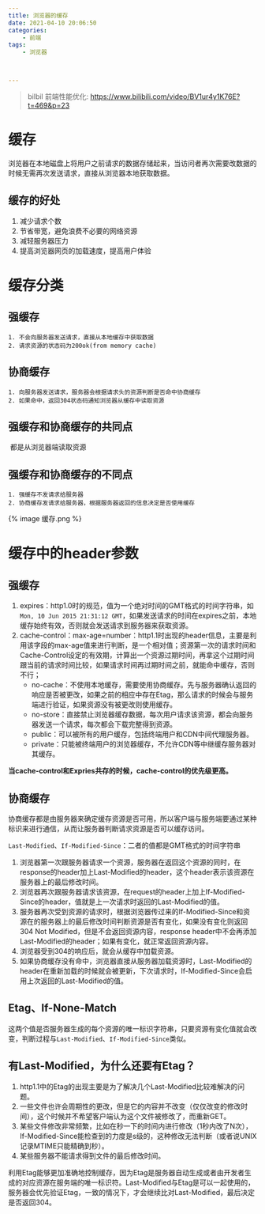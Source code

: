 ```yaml
---
title: 浏览器的缓存
date: 2021-04-10 20:06:50
categories:
    - 前端
tags:
    - 浏览器



---
```


> bilbil 前端性能优化: https://www.bilibili.com/video/BV1ur4y1K76E?t=469&p=23

# 缓存

​	浏览器在本地磁盘上将用户之前请求的数据存储起来，当访问者再次需要改数据的时候无需再次发送请求，直接从浏览器本地获取数据。

## 缓存的好处

1. 减少请求个数
2. 节省带宽，避免浪费不必要的网络资源
3. 减轻服务器压力
4. 提高浏览器网页的加载速度，提高用户体验

# 缓存分类

## 强缓存

	1. 不会向服务器发送请求，直接从本地缓存中获取数据
 	2. 请求资源的状态码为200ok(from memory cache)

## 协商缓存

	1. 向服务器发送请求，服务器会根据请求头的资源判断是否命中协商缓存
 	2. 如果命中，返回304状态码通知浏览器从缓存中读取资源

## 强缓存和协商缓存的共同点

​	都是从浏览器端读取资源

## 强缓存和协商缓存的不同点

	1. 强缓存不发请求给服务器
 	2. 协商缓存发请求给服务器，根据服务器返回的信息决定是否使用缓存

{% image 缓存.png %}

# 缓存中的header参数

## 强缓存

1. expires：http1.0时的规范，值为一个绝对时间的GMT格式的时间字符串，如```Mon, 10 Jun 2015 21:31:12 GMT```，如果发送请求的时间在expires之前，本地缓存始终有效，否则就会发送请求到服务器来获取资源。
2. cache-control：max-age=number：http1.1时出现的header信息，主要是利用该字段的max-age值来进行判断，是一个相对值；资源第一次的请求时间和Cache-Control设定的有效期，计算出一个资源过期时间，再拿这个过期时间跟当前的请求时间比较，如果请求时间再过期时间之前，就能命中缓存，否则不行；
   - no-cache：不使用本地缓存，需要使用协商缓存。先与服务器确认返回的响应是否被更改，如果之前的相应中存在Etag，那么请求的时候会与服务端进行验证，如果资源没有被更改则使用缓存。
   - no-store：直接禁止浏览器缓存数据，每次用户请求该资源，都会向服务器发送一个请求，每次都会下载完整得到资源。
   - public：可以被所有的用户缓存，包括终端用户和CDN中间代理服务器。
   - private：只能被终端用户的浏览器缓存，不允许CDN等中继缓存服务器对其缓存。

**当cache-control和Expries共存的时候，cache-control的优先级更高。**

## 协商缓存

​	协商缓存都是由服务器来确定缓存资源是否可用，所以客户端与服务端要通过某种标识来进行通信，从而让服务器判断请求资源是否可以缓存访问。

`Last-Modified`、`If-Modified-Since`：二者的值都是GMT格式的时间字符串

1. 浏览器第一次跟服务器请求一个资源，服务器在返回这个资源的同时，在response的header加上Last-Modified的header，这个header表示该资源在服务器上的最后修改时间。
2. 浏览器再次跟服务器请求该资源，在request的header上加上If-Modified-Since的header，值就是上一次请求时返回的Last-Modified的值。
3. 服务器再次受到资源的请求时，根据浏览器传过来的If-Modified-Since和资源在的服务器上的最后修改时间判断资源是否有变化，如果没有变化则返回304 Not Modified，但是不会返回资源内容，response header中不会再添加Last-Modified的header；如果有变化，就正常返回资源内容。
4. 浏览器受到304的响应后，就会从缓存中加载资源。
5. 如果协商缓存没有命中，浏览器直接从服务器加载资源时，Last-Modified的header在重新加载的时候就会被更新，下次请求时，If-Modified-Since会启用上次返回的Last-Modified的值。

## Etag、If-None-Match

​	这两个值是否服务器生成的每个资源的唯一标识字符串，只要资源有变化值就会改变，判断过程与`Last-Modified`、`If-Modified-Since`类似。

## 有Last-Modified，为什么还要有Etag？

1. http1.1中的Etag的出现主要是为了解决几个Last-Modified比较难解决的问题。
2. 一些文件也许会周期性的更改，但是它的内容并不改变（仅仅改变的修改时间），这个时候并不希望客户端认为这个文件被修改了，而重新GET。
3. 某些文件修改非常频繁，比如在秒一下的时间内进行修改（1秒内改了N次），If-Modified-Since能检查到的力度是s级的，这种修改无法判断（或者说UNIX记录MTIME只能精确到秒）。
4. 某些服务器不能请求得到文件的最后修改时间。

利用Etag能够更加准确地控制缓存，因为Etag是服务器自动生成或者由开发者生成的对应资源在服务端的唯一标识符。Last-Modified与Etag是可以一起使用的，服务器会优先验证Etag，一致的情况下，才会继续比对Last-Modified，最后决定是否返回304。